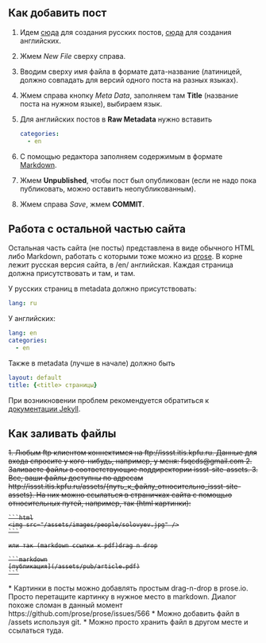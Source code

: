 ## Как добавить пост

1.  Идем [сюда](http://prose.io/#CLLKazan/cllkazan.github.io/tree/master/_posts) для создания русских постов,
[cюда](http://prose.io/#CLLKazan/cllkazan.github.io/tree/master/_posts/en) для создания английских.
1.  Жмем *New File* сверху справа.
1.  Вводим сверху имя файла в формате дата-название (латиницей, должно совпадать для версий одного поста на разных языках).
1.  Жмем справа кнопку *Meta Data*, заполняем там **Title** (название поста на нужном языке), выбираем язык.
1.  Для английских постов в **Raw Metadata** нужно вставить

    ```yaml
    categories:
      - en
    ```
1.  С помощью редактора заполняем содержимым в формате [Markdown](http://en.wikipedia.org/wiki/Markdown).
1.  Жмем **Unpublished**, чтобы пост был опубликован (если не надо пока публиковать, можно оставить неопубликованным).
1.  Жмем справа *Save*, жмем **COMMIT**.

## Работа с остальной частью сайта

Остальная часть сайта (не посты) представлена в виде обычного HTML либо Markdown, работать с которыми тоже можно из [prose](http://prose.io/#CLLKazan/cllkazan.github.io).
В корне лежит русская версия сайта, в /en/ английская. Каждая страница должна присутствовать и там, и там.

У русских страниц в metadata должно присутствовать:

```yaml
lang: ru
```

У английских:

```yaml
lang: en
categories:
  - en
```

Также в metadata (лучше в начале) должно быть

```yaml
layout: default
title: {<title> страницы}
```

При возникновении проблем рекомендуется обратиться к [документации Jekyll](http://jekyllrb.com/docs/home/).

## Как заливать файлы
<del>
1.  Любым ftp клиентом коннектимся на ftp://issst.itis.kpfu.ru.
Данные для входа спросите у кого-нибудь, например, у меня: fsqcds@gmail.com
2.  Заливаете файлы в соответствующие поддиректории issst-site-assets.
3.  Все, ваши файлы доступны по адресам http://issst.itis.kpfu.ru/assets/{путь_к_файлу_относительно_issst-site-assets}. На них можно ссылаться в страничках сайта с помощью относительных путей, например, так (html картинки):

    ```html
    <img src="/assets/images/people/solovyev.jpg" />
    ```
    
    или так (markdown ссылки к pdf)drag n drop
    
    ```markdown
    [публикация](/assets/pub/article.pdf)
    ```
</del>
* Картинки в посты можно добавлять простым drag-n-drop в prose.io. Просто перетащите картинку в нужное место в markdown. Диалог похоже сломан в данный момент https://github.com/prose/prose/issues/566
* Можно добавить файл в /assets используя git.
* Можно просто хранить файл в другом месте и ссылаться туда.
